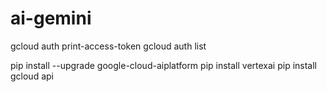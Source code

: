 # ai-gemini
gcloud auth print-access-token
gcloud auth list

pip install --upgrade google-cloud-aiplatform
pip install vertexai
pip install gcloud api

